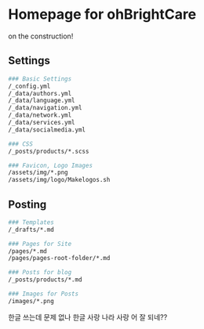 
# Homepage for ohBrightCare

on the construction!


## Settings

```bash
### Basic Settings
/_config.yml
/_data/authors.yml
/_data/language.yml
/_data/navigation.yml
/_data/network.yml
/_data/services.yml
/_data/socialmedia.yml

### CSS
/_posts/products/*.scss

### Favicon, Logo Images
/assets/img/*.png
/assets/img/logo/Makelogos.sh
```


## Posting

```bash
### Templates
/_drafts/*.md

### Pages for Site
/pages/*.md
/pages/pages-root-folder/*.md

### Posts for blog
/_posts/products/*.md

### Images for Posts
/images/*.png
```

한글 쓰는데 문제 없나
한글 사랑 나라 사랑
어 잘 되네??
